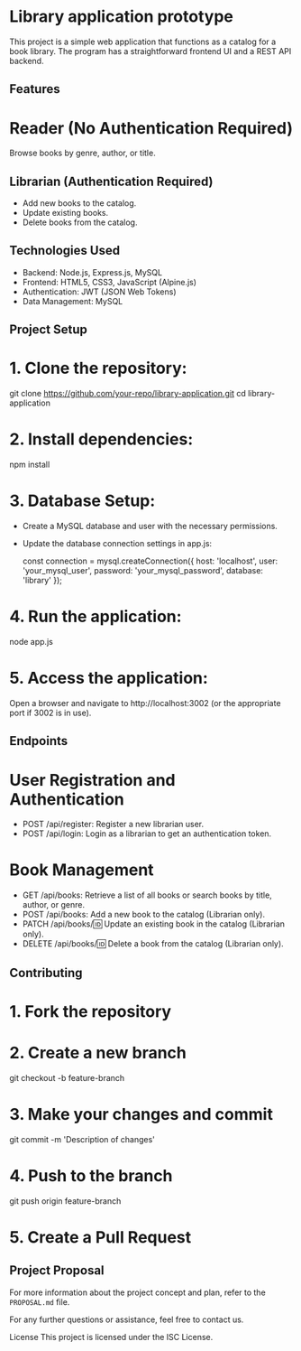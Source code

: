 # Library application prototype

This project is a simple web application that functions as a catalog for a book library. The program has a straightforward frontend UI and a REST API backend.

## Features
# Reader (No Authentication Required)
Browse books by genre, author, or title.

## Librarian (Authentication Required)
- Add new books to the catalog.
- Update existing books.
- Delete books from the catalog.

## Technologies Used
- Backend: Node.js, Express.js, MySQL
- Frontend: HTML5, CSS3, JavaScript (Alpine.js)
- Authentication: JWT (JSON Web Tokens)
- Data Management: MySQL

## Project Setup
# 1. Clone the repository:
git clone https://github.com/your-repo/library-application.git
cd library-application

# 2. Install dependencies:
npm install

# 3. Database Setup:

- Create a MySQL database and user with the necessary permissions.
- Update the database connection settings in app.js:

  const connection = mysql.createConnection({
  host: 'localhost',
  user: 'your_mysql_user',
  password: 'your_mysql_password',
  database: 'library'
});

# 4. Run the application:
node app.js

# 5. Access the application:
Open a browser and navigate to http://localhost:3002 (or the appropriate port if 3002 is in use).

## Endpoints
# User Registration and Authentication

- POST /api/register: Register a new librarian user.
- POST /api/login: Login as a librarian to get an authentication token.

# Book Management

- GET /api/books: Retrieve a list of all books or search books by title, author, or genre.
- POST /api/books: Add a new book to the catalog (Librarian only).
- PATCH /api/books/:id: Update an existing book in the catalog (Librarian only).
- DELETE /api/books/:id: Delete a book from the catalog (Librarian only).

## Contributing
# 1. Fork the repository
# 2. Create a new branch
git checkout -b feature-branch
# 3. Make your changes and commit
git commit -m 'Description of changes'
# 4. Push to the branch
git push origin feature-branch
# 5. Create a Pull Request


## Project Proposal
For more information about the project concept and plan, refer to the `PROPOSAL.md` file.

For any further questions or assistance, feel free to contact us.

License
This project is licensed under the ISC License.
